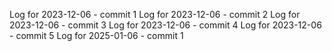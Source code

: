 Log for 2023-12-06 - commit 1
Log for 2023-12-06 - commit 2
Log for 2023-12-06 - commit 3
Log for 2023-12-06 - commit 4
Log for 2023-12-06 - commit 5
Log for 2025-01-06 - commit 1
